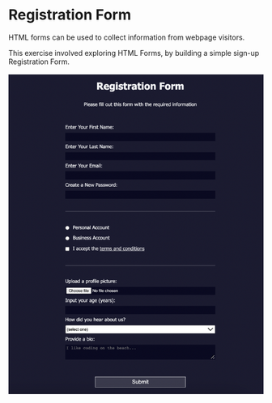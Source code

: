 # Registration Form

HTML forms can be used to collect information from webpage visitors. 

This exercise involved exploring HTML Forms, by building a simple sign-up Registration Form.
<br><br>
![Registration form](images/registration_form.png)
